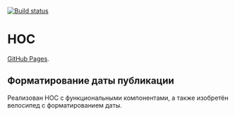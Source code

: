[![Build status](https://ci.appveyor.com/api/projects/status/k1b3b5tx04e00i97?svg=true)](https://ci.appveyor.com/project/LiquidAssContainer/ra-hoc)

# HOC

[GitHub Pages](https://liquidasscontainer.github.io/ra_hoc).

## Форматирование даты публикации

Реализован HOC с функциональными компонентами, а также изобретён велосипед с форматированием даты.
